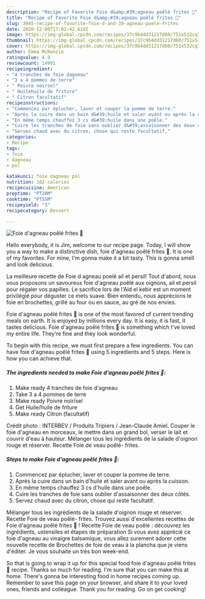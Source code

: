 ```yaml
---
description: "Recipe of Favorite Foie d&amp;#39;agneau poêlé frites 🍟"
title: "Recipe of Favorite Foie d&amp;#39;agneau poêlé frites 🍟"
slug: 3045-recipe-of-favorite-foie-d-and-39-agneau-poele-frites
date: 2020-12-08T17:02:42.618Z
image: https://img-global.cpcdn.com/recipes/37c9b4dd31217d60/751x532cq70/foie-dagneau-poele-frites-🍟-photo-principale-de-la-recette.jpg
thumbnail: https://img-global.cpcdn.com/recipes/37c9b4dd31217d60/751x532cq70/foie-dagneau-poele-frites-🍟-photo-principale-de-la-recette.jpg
cover: https://img-global.cpcdn.com/recipes/37c9b4dd31217d60/751x532cq70/foie-dagneau-poele-frites-🍟-photo-principale-de-la-recette.jpg
author: Emma McKenzie
ratingvalue: 4.9
reviewcount: 14991
recipeingredient:
- "4 tranches de foie dagneau"
- "3 a 4 pommes de terre"
- " Poivre noirsel"
- " Huilehuile de friture"
- " Citron facultatif"
recipeinstructions:
- "Commencez par éplucher, laver et couper la pomme de terre."
- "Après la cuire dans un bain d&#39;huile et saler avant ou après la cuisson."
- "En même temps chauffez 3 cs d&#39;huile dans une poêle."
- "Cuire les tranches de foie sans oublier d&#39;assaisonner des deux côtés."
- "Servez chaud avec du citron, chose qui reste facultatif."
categories:
- Recipe
tags:
- foie
- dagneau
- pol

katakunci: foie dagneau pol 
nutrition: 102 calories
recipecuisine: American
preptime: "PT20M"
cooktime: "PT55M"
recipeyield: "3"
recipecategory: Dessert

---
```



![Foie d&#39;agneau poêlé frites 🍟](https://img-global.cpcdn.com/recipes/37c9b4dd31217d60/751x532cq70/foie-dagneau-poele-frites-🍟-photo-principale-de-la-recette.jpg)

Hello everybody, it is Jim, welcome to our recipe page. Today, I will show you a way to make a distinctive dish, foie d&#39;agneau poêlé frites 🍟. It is one of my favorites. For mine, I'm gonna make it a bit tasty. This is gonna smell and look delicious.

La meilleure recette de Foie d agneau poelé ail et persil! Tout d&#39;abord, nous vous proposons un savoureux foie d&#39;agneau poêlé aux oignons, ail et persil pour régaler vos papilles. Le sacrifice lors de l&#39;Aïd el kebir est un moment privilégié pour déguster ce mets suave. Bien entendu, nous apprécions le foie en brochettes, grillé au four ou en sauce, au gré de nos envies.

Foie d&#39;agneau poêlé frites 🍟 is one of the most favored of current trending meals on earth. It is enjoyed by millions every day. It is easy, it is fast, it tastes delicious. Foie d&#39;agneau poêlé frites 🍟 is something which I've loved my entire life. They're fine and they look wonderful.


To begin with this recipe, we must first prepare a few ingredients. You can have foie d&#39;agneau poêlé frites 🍟 using 5 ingredients and 5 steps. Here is how you can achieve that.

<!--inarticleads1-->

##### The ingredients needed to make Foie d&#39;agneau poêlé frites 🍟:

1. Make ready 4 tranches de foie d&#39;agneau
1. Take 3 a 4 pommes de terre
1. Make ready  Poivre noir/sel
1. Get  Huile/huile de friture
1. Make ready  Citron (facultatif)


Crédit photo : INTERBEV / Produits Tripiers / Jean-Claude Amiel. Couper le foie d&#39;agneau en morceaux, le mettre dans un grand bol, verser le lait et couvrir d&#39;eau à hauteur. Mélanger tous les ingrédients de la salade d&#39;oignon rouge et réserver. Recette Foie de veau poêlé- frites. 

<!--inarticleads2-->

##### Steps to make Foie d&#39;agneau poêlé frites 🍟:

1. Commencez par éplucher, laver et couper la pomme de terre.
1. Après la cuire dans un bain d&#39;huile et saler avant ou après la cuisson.
1. En même temps chauffez 3 cs d&#39;huile dans une poêle.
1. Cuire les tranches de foie sans oublier d&#39;assaisonner des deux côtés.
1. Servez chaud avec du citron, chose qui reste facultatif.


Mélanger tous les ingrédients de la salade d&#39;oignon rouge et réserver. Recette Foie de veau poêlé- frites. Trouvez aussi d&#39;excellentes recettes de Foie d&#39;agneau poêlé frites 🍟 ! Recette Foie de veau poêlé : découvrez les ingrédients, ustensiles et étapes de préparation Si vous avez apprécié ce foie d&#39;agneau au vinaigre balsamique, vous allez surement adorer cette nouvelle recette de Brochettes de foie de veau à la plancha que je viens d&#39;éditer. Je vous souhaite un très bon week-end. 

So that is going to wrap it up for this special food foie d&#39;agneau poêlé frites 🍟 recipe. Thanks so much for reading. I'm sure that you can make this at home. There's gonna be interesting food in home recipes coming up. Remember to save this page on your browser, and share it to your loved ones, friends and colleague. Thank you for reading. Go on get cooking!
